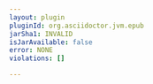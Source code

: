 ```yaml
---
layout: plugin
pluginId: org.asciidoctor.jvm.epub
jarSha1: INVALID
isJarAvailable: false
error: NONE
violations: []

---
```

